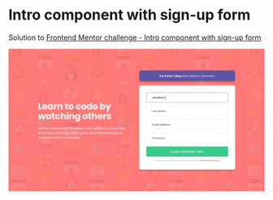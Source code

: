 # Intro component with sign-up form

Solution to [Frontend Mentor challenge - Intro component with sign-up form](https://www.frontendmentor.io/challenges/intro-component-with-signup-form-5cf91bd49edda32581d28fd1)

![page screenshot](design/desktop-design.jpg)

